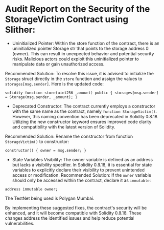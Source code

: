 # Audit Report on the Security of the StorageVictim Contract using Slither:

* Uninitialized Pointer:
Within the store function of the contract, there is an uninitialized pointer Storage str that points to the storage address 0 (owner). This can result in unexpected behavior and potential security risks. Malicious actors could exploit this uninitialized pointer to manipulate data or gain unauthorized access.

Recommended Solution:
To resolve this issue, it is advised to initialize the `Storage` struct directly in the `store` function and assign the values to `storages[msg.sender]`. Here is the updated code:

`solidity
function store(uint256 _amount) public {
    storages[msg.sender] = Storage(msg.sender, _amount);
}
`
* Deprecated Constructor:
The contract currently employs a constructor with the same name as the contract, namely `function StorageVictim()`. However, this naming convention has been deprecated in Solidity 0.8.18. Utilizing the new constructor keyword ensures improved code clarity and compatibility with the latest version of Solidity.

Recommended Solution:
Rename the constructor from function `StorageVictim()` to constructor:

`constructor() {
    owner = msg.sender;
}`

* State Variables Visibility:
The owner variable is defined as an address but lacks a visibility specifier. In Solidity 0.8.18, it is essential for state variables to explicitly declare their visibility to prevent unintended access or modification.
Recommended Solution:
If the `owner` variable should only be accessed within the contract, declare it as `immutable`:

`address immutable owner;`

The TestNet being used is Polygan Mumbai.


By implementing these suggested fixes, the contract's security will be enhanced, and it will become compatible with Solidity 0.8.18. These changes address the identified issues and help reduce potential vulnerabilities.
